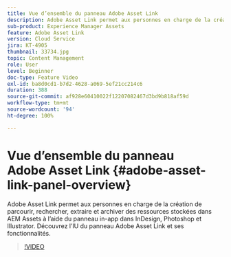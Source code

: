 ```yaml
---
title: Vue d’ensemble du panneau Adobe Asset Link
description: Adobe Asset Link permet aux personnes en charge de la création de parcourir, rechercher, extraire et archiver des ressources stockées dans AEM Assets à l’aide du panneau in-app dans InDesign, Photoshop et Illustrator. Découvrez l’IU du panneau Adobe Asset Link et ses fonctionnalités.
sub-product: Experience Manager Assets
feature: Adobe Asset Link
version: Cloud Service
jira: KT-4905
thumbnail: 33734.jpg
topic: Content Management
role: User
level: Beginner
doc-type: Feature Video
exl-id: ba8d0cd1-b7d2-4628-a069-5ef21cc214c6
duration: 388
source-git-commit: af928e60410022f12207082467d3bd9b818af59d
workflow-type: tm+mt
source-wordcount: '94'
ht-degree: 100%

---
```


# Vue d’ensemble du panneau Adobe Asset Link {#adobe-asset-link-panel-overview}

Adobe Asset Link permet aux personnes en charge de la création de parcourir, rechercher, extraire et archiver des ressources stockées dans AEM Assets à l’aide du panneau in-app dans InDesign, Photoshop et Illustrator. Découvrez l’IU du panneau Adobe Asset Link et ses fonctionnalités.

>[!VIDEO](https://video.tv.adobe.com/v/33734?quality=12&learn=on)

